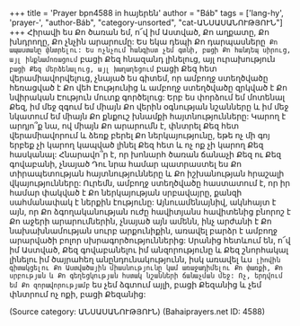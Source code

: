 +++
title = 'Prayer bpn4588 in հայերեն'
author = "Báb"
tags = ['lang-hy', 'prayer-', "author-Báb", "category-unsorted", "cat-ԱՆՍԱՍԱՆՈՒԹՅՈՒՆ"]
+++
Հիրավի ես Քո ծառան եմ, ո՜վ իմ Աստված, Քո աղքատը, Քո խնդրողը, Քո չնչին արարումը: Ես եկա դեպի Քո դարպասները` Քո ապաստանը փնտրելու: Ես ոչնչում հանգիստ չեմ գտնի, բացի Քո հանդեպ սիրուց, այլ ինքնամոռացում` բացի Քեզ հնազանդ լինելուց, այլ ուրախություն` բացի Քեզ մերձենալուց, այլ խաղաղեցում` բացի Քեզ հետ վերամիավորվելուց, չնայած ես գիտեմ, որ ամբողջ ստեղծվածը հեռացված է Քո վեհ Էությունից և ամբողջ ստեղծվածը զրկված է Քո նվիրական Էություն մուտք գործելուց: Երբ ես փորձում եմ մոտենալ Քեզ, իմ մեջ զգում եմ միայն Քո վերին օգնության նշանները և իմ մեջ նկատում եմ միայն Քո քնքուշ խնամքի հայտնությունները: Կարող է արդյո՞ք նա, ով միայն Քո արարումն է, փնտրել Քեզ հետ վերամիավորում և ձեռք բերել Քո ներկայությունը, եթե ոչ մի գոյ երբեք չի կարող կապված լինել Քեզ հետ և ոչ ոք չի կարող Քեզ հասկանալ: Հնարավո՞ր է, որ խոնարհ ծառան ճանաչի Քեզ ու Քեզ գովաբանի, չնայած Դու նրա համար պատրաստել ես Քո տիրապետության հայտնությունները և Քո իշխանության հրաշալի վկայությունները: Ուրեմն, ամբողջ ստեղծվածը հաստատում է, որ իր համար փակված է Քո ներկայության սրբավայրը, քանզի սահմանափակ է ներքին էությունը: Այնուամենայնիվ, ակնհայտ է այն, որ Քո ձգողականության ուժը հավիտյանս հավիտենից բնորոշ է Քո աջերի արարումներին, չնայած այն ամենն, ինչ արժանի է Քո նախախնամության սուրբ արքունիքին, առավել բարձր է ամբողջ արարվածի բոլոր սխրագործություններից: Սրանից հետևում են, ո՜վ իմ Աստված, Քեզ գովաբանելու իմ անզորությունը և Քեզ շնորհակալ լինելու իմ ծայրահեղ անընդունակությունն, իսկ առավել ևս` լիովին գիտակցելու Քո Աստվածային միասնությունը կամ առաջադիմելու Քո փառքի, Քո սրբության և Քո գեղեցկության հստակ նշանների ճանաչման մեջ: Ոչ, երդվում եմ Քո զորավորությամբ` ես չեմ ձգտում այլի, բացի Քեզանից և չեմ փնտրում ոչ ոքի, բացի Քեզանից:

(Source category: ԱՆՍԱՍԱՆՈՒԹՅՈՒՆ)
(Bahaiprayers.net ID: 4588)
